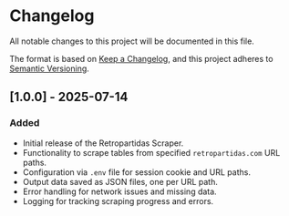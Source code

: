 # Changelog

All notable changes to this project will be documented in this file.

The format is based on [Keep a Changelog](https://keepachangelog.com/en/1.0.0/),
and this project adheres to [Semantic Versioning](https://semver.org/spec/v2.0.0.html).

## [1.0.0] - 2025-07-14

### Added

- Initial release of the Retropartidas Scraper.
- Functionality to scrape tables from specified `retropartidas.com` URL paths.
- Configuration via `.env` file for session cookie and URL paths.
- Output data saved as JSON files, one per URL path.
- Error handling for network issues and missing data.
- Logging for tracking scraping progress and errors.
